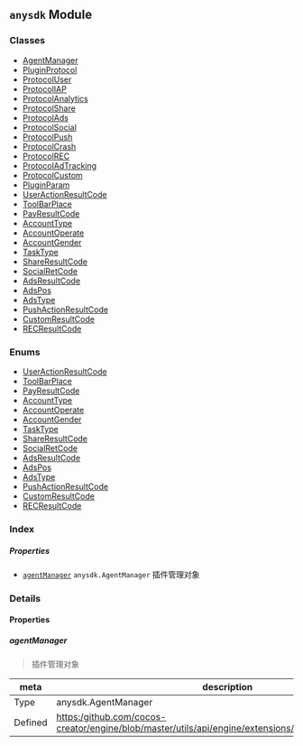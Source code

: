 
## `anysdk` Module









### Classes

  - [AgentManager](../classes/AgentManager.md)
  - [PluginProtocol](../classes/PluginProtocol.md)
  - [ProtocolUser](../classes/ProtocolUser.md)
  - [ProtocolIAP](../classes/ProtocolIAP.md)
  - [ProtocolAnalytics](../classes/ProtocolAnalytics.md)
  - [ProtocolShare](../classes/ProtocolShare.md)
  - [ProtocolAds](../classes/ProtocolAds.md)
  - [ProtocolSocial](../classes/ProtocolSocial.md)
  - [ProtocolPush](../classes/ProtocolPush.md)
  - [ProtocolCrash](../classes/ProtocolCrash.md)
  - [ProtocolREC](../classes/ProtocolREC.md)
  - [ProtocolAdTracking](../classes/ProtocolAdTracking.md)
  - [ProtocolCustom](../classes/ProtocolCustom.md)
  - [PluginParam](../classes/PluginParam.md)
  - [UserActionResultCode](../classes/UserActionResultCode.md)
  - [ToolBarPlace](../classes/ToolBarPlace.md)
  - [PayResultCode](../classes/PayResultCode.md)
  - [AccountType](../classes/AccountType.md)
  - [AccountOperate](../classes/AccountOperate.md)
  - [AccountGender](../classes/AccountGender.md)
  - [TaskType](../classes/TaskType.md)
  - [ShareResultCode](../classes/ShareResultCode.md)
  - [SocialRetCode](../classes/SocialRetCode.md)
  - [AdsResultCode](../classes/AdsResultCode.md)
  - [AdsPos](../classes/AdsPos.md)
  - [AdsType](../classes/AdsType.md)
  - [PushActionResultCode](../classes/PushActionResultCode.md)
  - [CustomResultCode](../classes/CustomResultCode.md)
  - [RECResultCode](../classes/RECResultCode.md)

### Enums

  - [UserActionResultCode](../enums/UserActionResultCode.md)
  - [ToolBarPlace](../enums/ToolBarPlace.md)
  - [PayResultCode](../enums/PayResultCode.md)
  - [AccountType](../enums/AccountType.md)
  - [AccountOperate](../enums/AccountOperate.md)
  - [AccountGender](../enums/AccountGender.md)
  - [TaskType](../enums/TaskType.md)
  - [ShareResultCode](../enums/ShareResultCode.md)
  - [SocialRetCode](../enums/SocialRetCode.md)
  - [AdsResultCode](../enums/AdsResultCode.md)
  - [AdsPos](../enums/AdsPos.md)
  - [AdsType](../enums/AdsType.md)
  - [PushActionResultCode](../enums/PushActionResultCode.md)
  - [CustomResultCode](../enums/CustomResultCode.md)
  - [RECResultCode](../enums/RECResultCode.md)


### Index

##### Properties

  - [`agentManager`](#agentmanager) `anysdk.AgentManager` 插件管理对象





### Details


#### Properties


##### agentManager

> 插件管理对象

| meta | description |
|------|-------------|
| Type | anysdk.AgentManager |
| Defined | [https:/github.com/cocos-creator/engine/blob/master/utils/api/engine/extensions/anysdk/jsb_anysdk.js:39](https:/github.com/cocos-creator/engine/blob/master/utils/api/engine/extensions/anysdk/jsb_anysdk.js#L39) |






